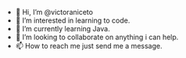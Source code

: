 - 👋 Hi, I’m @victoraniceto
- 👀 I’m interested in learning to code.
- 🌱 I’m currently learning Java.
- 💞️ I’m looking to collaborate on anything i can help.
- 📫 How to reach me just send me a message.

<!---
victoraniceto/victoraniceto is a ✨ special ✨ repository because its `README.md` (this file) appears on your GitHub profile.
You can click the Preview link to take a look at your changes.
--->
